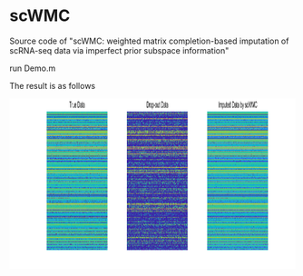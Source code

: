 # scWMC
Source code of "scWMC: weighted matrix completion-based imputation of scRNA-seq data via imperfect prior subspace information"

run Demo.m

The result is as follows

<img src="https://github.com/XuYuanchi/scWMC/blob/main/result_sWMC.png" height="300" width="1500">
